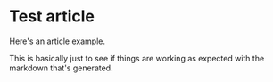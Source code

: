 # Test article

Here's an article example.  

This is basically just to see if things are working as expected with the markdown that's generated.  
